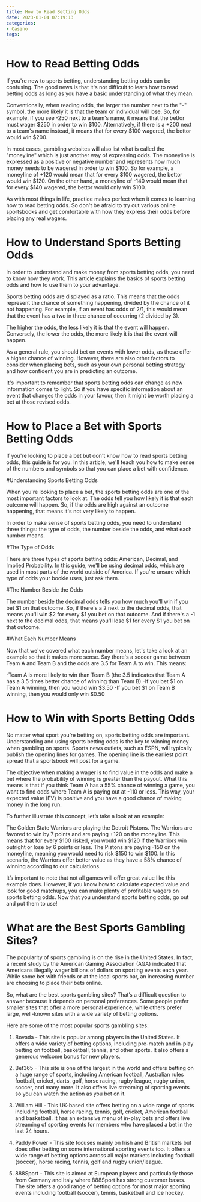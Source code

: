 ```yaml
---
title: How to Read Betting Odds
date: 2023-01-04 07:19:13
categories:
- Casino
tags:
---
```



#  How to Read Betting Odds

If you're new to sports betting, understanding betting odds can be confusing. The good news is that it's not difficult to learn how to read betting odds as long as you have a basic understanding of what they mean.

 Conventionally, when reading odds, the larger the number next to the "-" symbol, the more likely it is that the team or individual will lose. So, for example, if you see -250 next to a team's name, it means that the bettor must wager $250 in order to win $100. Alternatively, if there is a +200 next to a team's name instead, it means that for every $100 wagered, the bettor would win $200.

In most cases, gambling websites will also list what is called the "moneyline" which is just another way of expressing odds. The moneyline is expressed as a positive or negative number and represents how much money needs to be wagered in order to win $100. So for example, a moneyline of +120 would mean that for every $100 wagered, the bettor would win $120. On the other hand, a moneyline of -140 would mean that for every $140 wagered, the bettor would only win $100.

As with most things in life, practice makes perfect when it comes to learning how to read betting odds. So don't be afraid to try out various online sportsbooks and get comfortable with how they express their odds before placing any real wagers.

#  How to Understand Sports Betting Odds

In order to understand and make money from sports betting odds, you need to know how they work. This article explains the basics of sports betting odds and how to use them to your advantage.

 Sports betting odds are displayed as a ratio. This means that the odds represent the chance of something happening, divided by the chance of it not happening. For example, if an event has odds of 2/1, this would mean that the event has a two in three chance of occurring (2 divided by 3).

The higher the odds, the less likely it is that the event will happen. Conversely, the lower the odds, the more likely it is that the event will happen.

As a general rule, you should bet on events with lower odds, as these offer a higher chance of winning. However, there are also other factors to consider when placing bets, such as your own personal betting strategy and how confident you are in predicting an outcome.

It's important to remember that sports betting odds can change as new information comes to light. So if you have specific information about an event that changes the odds in your favour, then it might be worth placing a bet at those revised odds.

#  How to Place a Bet with Sports Betting Odds

If you're looking to place a bet but don't know how to read sports betting odds, this guide is for you. In this article, we'll teach you how to make sense of the numbers and symbols so that you can place a bet with confidence.

#Understanding Sports Betting Odds

When you're looking to place a bet, the sports betting odds are one of the most important factors to look at. The odds tell you how likely it is that each outcome will happen. So, if the odds are high against an outcome happening, that means it's not very likely to happen.

In order to make sense of sports betting odds, you need to understand three things: the type of odds, the number beside the odds, and what each number means.

#The Type of Odds

There are three types of sports betting odds: American, Decimal, and Implied Probability. In this guide, we'll be using decimal odds, which are used in most parts of the world outside of America. If you're unsure which type of odds your bookie uses, just ask them.

#The Number Beside the Odds

The number beside the decimal odds tells you how much you'll win if you bet $1 on that outcome. So, if there's a 2 next to the decimal odds, that means you'll win $2 for every $1 you bet on that outcome. And if there's a -1 next to the decimal odds, that means you'll lose $1 for every $1 you bet on that outcome.

#What Each Number Means

Now that we've covered what each number means, let's take a look at an example so that it makes more sense. Say there's a soccer game between Team A and Team B and the odds are 3.5 for Team A to win. This means:


-Team A is more likely to win than Team B (the 3.5 indicates that Team A has a 3.5 times better chance of winning than Team B) 
-If you bet $1 on Team A winning, then you would win $3.50  -If you bet $1 on Team B winning, then you would only win $0.50

#  How to Win with Sports Betting Odds

No matter what sport you’re betting on, sports betting odds are important. Understanding and using sports betting odds is the key to winning money when gambling on sports. Sports news outlets, such as ESPN, will typically publish the opening lines for games. The opening line is the earliest point spread that a sportsbook will post for a game.

The objective when making a wager is to find value in the odds and make a bet where the probability of winning is greater than the payout. What this means is that if you think Team A has a 55% chance of winning a game, you want to find odds where Team A is paying out at -110 or less. This way, your expected value (EV) is positive and you have a good chance of making money in the long run.

To further illustrate this concept, let’s take a look at an example:

The Golden State Warriors are playing the Detroit Pistons. The Warriors are favored to win by 7 points and are paying +120 on the moneyline. This means that for every $100 risked, you would win $120 if the Warriors win outright or lose by 6 points or less. The Pistons are paying -150 on the moneyline, meaning you would need to risk $150 to win $100. In this scenario, the Warriors offer better value as they have a 58% chance of winning according to our calculations.

It’s important to note that not all games will offer great value like this example does. However, if you know how to calculate expected value and look for good matchups, you can make plenty of profitable wagers on sports betting odds. Now that you understand sports betting odds, go out and put them to use!

#  What are the Best Sports Gambling Sites?

The popularity of sports gambling is on the rise in the United States. In fact, a recent study by the American Gaming Association (AGA) indicated that Americans illegally wager billions of dollars on sporting events each year. While some bet with friends or at the local sports bar, an increasing number are choosing to place their bets online.

So, what are the best sports gambling sites? That’s a difficult question to answer because it depends on personal preferences. Some people prefer smaller sites that offer a more personal experience, while others prefer large, well-known sites with a wide variety of betting options.

Here are some of the most popular sports gambling sites:

1. Bovada - This site is popular among players in the United States. It offers a wide variety of betting options, including pre-match and in-play betting on football, basketball, tennis, and other sports. It also offers a generous welcome bonus for new players.

2. Bet365 - This site is one of the largest in the world and offers betting on a huge range of sports, including American football, Australian rules football, cricket, darts, golf, horse racing, rugby league, rugby union, soccer, and many more. It also offers live streaming of sporting events so you can watch the action as you bet on it.

3. William Hill - This UK-based site offers betting on a wide range of sports including football, horse racing, tennis, golf, cricket, American football and basketball. It has an extensive menu of in-play bets and offers live streaming of sporting events for members who have placed a bet in the last 24 hours.

4. Paddy Power - This site focuses mainly on Irish and British markets but does offer betting on some international sporting events too. It offers a wide range of betting options across all major markets including football (soccer), horse racing, tennis, golf and rugby union/league.

5. 888Sport - This site is aimed at European players and particularly those from Germany and Italy where 888Sport has strong customer bases. The site offers a good range of betting options for most major sporting events including football (soccer), tennis, basketball and ice hockey.